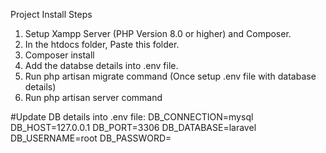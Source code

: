 Project Install Steps
1) Setup Xampp Server (PHP Version 8.0 or higher) and Composer.
2) In the htdocs folder, Paste this folder.
3) Composer install
4) Add the databse details into .env file.
5) Run php artisan migrate command (Once setup .env file with database details)
6) Run php artisan server command

#Update DB details into .env file:
DB_CONNECTION=mysql
DB_HOST=127.0.0.1
DB_PORT=3306
DB_DATABASE=laravel
DB_USERNAME=root
DB_PASSWORD=

